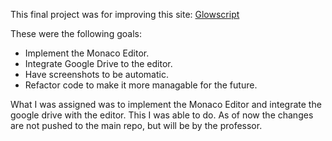 This final project was for improving this site: [Glowscript](https://www.glowscript.org/#/)

These were the following goals:
- Implement the Monaco Editor.
- Integrate Google Drive to the editor.
- Have screenshots to be automatic.
- Refactor code to make it more managable for the future.

What I was assigned was to implement the Monaco Editor and integrate the google drive with the editor. This I was able to do. As of now the changes are not pushed to the main repo, but will be by the professor.
